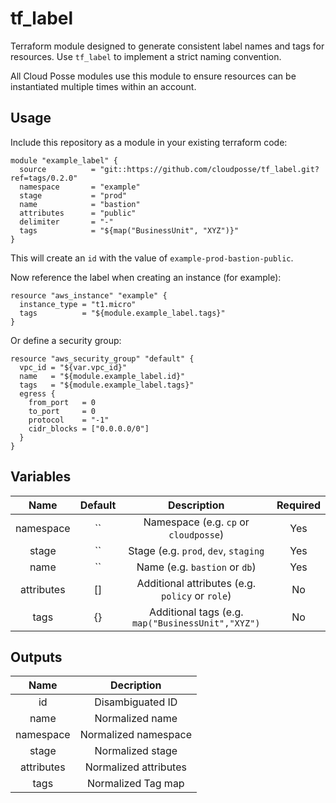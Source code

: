 # tf_label

Terraform module designed to generate consistent label names and tags for resources. Use `tf_label` to implement a strict naming convention. 

All Cloud Posse modules use this module to ensure resources can be instantiated multiple times within an account.

## Usage

Include this repository as a module in your existing terraform code:

```
module "example_label" {
  source          = "git::https://github.com/cloudposse/tf_label.git?ref=tags/0.2.0"
  namespace       = "example"
  stage           = "prod"
  name            = "bastion"
  attributes      = "public"
  delimiter       = "-"
  tags            = "${map("BusinessUnit", "XYZ")}"
}
```

This will create an `id` with the value of `example-prod-bastion-public`. 

Now reference the label when creating an instance (for example):
```
resource "aws_instance" "example" {
  instance_type = "t1.micro"
  tags          = "${module.example_label.tags}"
}
```

Or define a security group:
```
resource "aws_security_group" "default" {
  vpc_id = "${var.vpc_id}"
  name   = "${module.example_label.id}"
  tags   = "${module.example_label.tags}"
  egress {
    from_port   = 0
    to_port     = 0
    protocol    = "-1"
    cidr_blocks = ["0.0.0.0/0"]
  }
}
```

## Variables

|  Name                        |  Default       |  Description                                              | Required |
|:----------------------------:|:--------------:|:--------------------------------------------------------:|:--------:|
| namespace                    | ``             | Namespace (e.g. `cp` or `cloudposse`)                    | Yes      |
| stage                        | ``             | Stage (e.g. `prod`, `dev`, `staging`                     | Yes      |
| name                         | ``             | Name  (e.g. `bastion` or `db`)                           | Yes      | 
| attributes                   | []             | Additional attributes (e.g. `policy` or `role`)          | No       | 
| tags                         | {}             | Additional tags  (e.g. `map("BusinessUnit","XYZ")`       | No       |

## Outputs

| Name              | Decription            |
|:-----------------:|:---------------------:|
| id                | Disambiguated ID      |
| name              | Normalized name       |
| namespace         | Normalized namespace  |
| stage             | Normalized stage      |
| attributes        | Normalized attributes |
| tags              | Normalized Tag map    |

